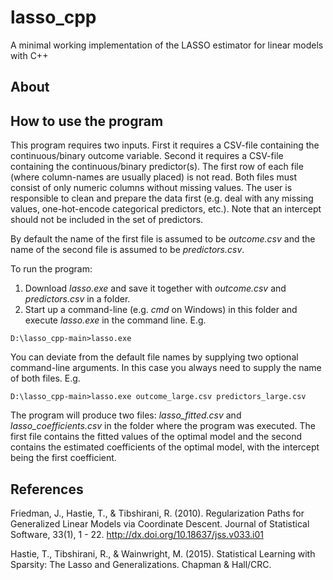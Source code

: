 # lasso_cpp
A minimal working implementation of the LASSO estimator for linear models with C++

## About



## How to use the program 

This program requires two inputs. First it requires a CSV-file containing the continuous/binary outcome variable. Second it requires a CSV-file containing the continuous/binary predictor(s). The first row of each file (where column-names are usually placed) is not read. Both files must consist of only numeric columns without missing values. The user is responsible to clean and prepare the data first (e.g. deal with any missing values, one-hot-encode categorical predictors, etc.). Note that an intercept should not be included in the set of predictors.

By default the name of the first file is assumed to be *outcome.csv* and the name of the second file is assumed to be *predictors.csv*.

To run the program:
1. Download *lasso.exe* and save it together with *outcome.csv* and *predictors.csv* in a folder.
2. Start up a command-line (e.g. *cmd* on Windows) in this folder and execute *lasso.exe* in the command line. E.g.
```shell
D:\lasso_cpp-main>lasso.exe
```

You can deviate from the default file names by supplying two optional command-line arguments. In this case you always need to supply the name of both files. E.g.
```shell
D:\lasso_cpp-main>lasso.exe outcome_large.csv predictors_large.csv
```

The program will produce two files: *lasso_fitted.csv* and *lasso_coefficients.csv* in the folder where the program was executed.
The first file contains the fitted values of the optimal model and the second contains the estimated coefficients of the optimal model, with the intercept being the first coefficient.

## References

Friedman, J., Hastie, T., & Tibshirani, R. (2010). Regularization Paths for Generalized Linear Models via Coordinate Descent. Journal of Statistical Software, 33(1), 1 - 22. http://dx.doi.org/10.18637/jss.v033.i01

Hastie, T., Tibshirani, R., & Wainwright, M. (2015). Statistical Learning with Sparsity: The Lasso and Generalizations. Chapman & Hall/CRC.
